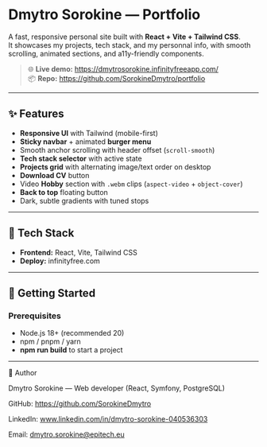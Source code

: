 # Dmytro Sorokine — Portfolio

A fast, responsive personal site built with **React + Vite + Tailwind CSS**.  
It showcases my projects, tech stack, and my personnal info, with smooth scrolling, animated sections, and a11y-friendly components.

> 🌐 **Live demo:** https://dmytrosorokine.infinityfreeapp.com/  
> 📦 **Repo:** https://github.com/SorokineDmytro/portfolio

---

## ✨ Features

- **Responsive UI** with Tailwind (mobile-first)
- **Sticky navbar** + animated **burger menu**
- Smooth anchor scrolling with header offset (`scroll-smooth`)
- **Tech stack selector** with active state
- **Projects grid** with alternating image/text order on desktop
- **Download CV** button
- Video **Hobby** section with `.webm` clips (`aspect-video` + `object-cover`)
- **Back to top** floating button
- Dark, subtle gradients with tuned stops

---

## 🧰 Tech Stack

- **Frontend:** React, Vite, Tailwind CSS
- **Deploy:** infinityfree.com

---

## 🚀 Getting Started

### Prerequisites
- Node.js 18+ (recommended 20)
- npm / pnpm / yarn
- **npm run build** to start a project 

---

👋 Author

Dmytro Sorokine — Web developer (React, Symfony, PostgreSQL)

GitHub: https://github.com/SorokineDmytro

LinkedIn: www.linkedin.com/in/dmytro-sorokine-040536303

Email: dmytro.sorokine@epitech.eu